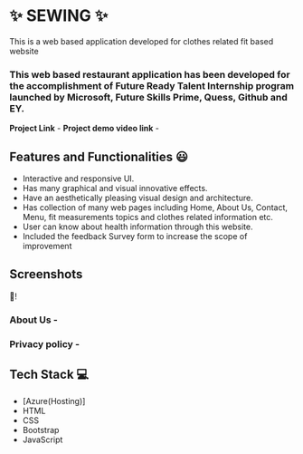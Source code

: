 # ✨ SEWING  ✨

This is a web based application developed for clothes related fit based website

### This web based restaurant application has been developed for the accomplishment of Future Ready Talent Internship program launched by Microsoft, Future Skills Prime, Quess, Github and EY.


**Project Link** -
**Project demo video link** -

## Features and Functionalities 😃

- Interactive and responsive UI.
- Has many graphical and visual innovative effects.
- Have an aesthetically pleasing visual design and architecture.
- Has collection of many web pages including Home, About Us, Contact, Menu, fit measurements topics and clothes related information etc.
- User can know about health information through this website.
- Included the feedback Survey form to increase the scope of improvement 

## Screenshots

 📸!



   

### About Us -




### Privacy policy -



## Tech Stack 💻

- [Azure(Hosting)]
- HTML
- CSS
- Bootstrap
- JavaScript
